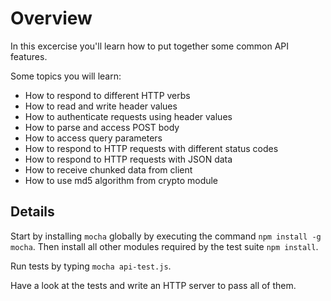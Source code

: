 # Overview

In this excercise you'll learn how to put together some common API features. 

Some topics you will learn:

* How to respond to different HTTP verbs
* How to read and write header values
* How to authenticate requests using header values
* How to parse and access POST body 
* How to access query parameters
* How to respond to HTTP requests with different status codes
* How to respond to HTTP requests with JSON data
* How to receive chunked data from client
* How to use md5 algorithm from crypto module

## Details

Start by installing `mocha` globally by executing the command `npm install -g mocha`. Then install all other modules required by the test suite `npm install`.

Run tests by typing `mocha api-test.js`.

Have a look at the tests and write an HTTP server to pass all of them.

